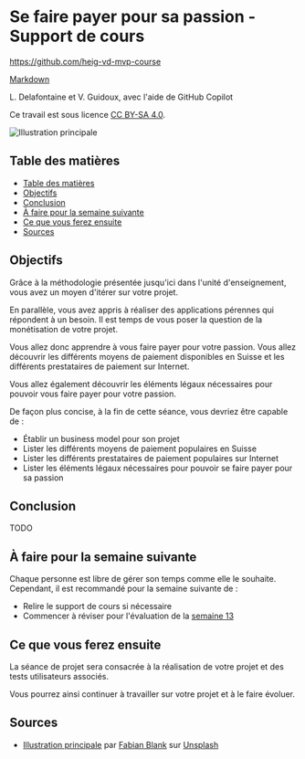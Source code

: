 # Se faire payer pour sa passion - Support de cours

<https://github.com/heig-vd-mvp-course>

[Markdown][course-material]

L. Delafontaine et V. Guidoux, avec l'aide de GitHub Copilot

Ce travail est sous licence [CC BY-SA 4.0][license].

![Illustration principale][illustration-principale]

## Table des matières

- [Table des matières](#table-des-matières)
- [Objectifs](#objectifs)
- [Conclusion](#conclusion)
- [À faire pour la semaine suivante](#à-faire-pour-la-semaine-suivante)
- [Ce que vous ferez ensuite](#ce-que-vous-ferez-ensuite)
- [Sources](#sources)

## Objectifs

Grâce à la méthodologie présentée jusqu'ici dans l'unité d'enseignement, vous
avez un moyen d'itérer sur votre projet.

En parallèle, vous avez appris à réaliser des applications pérennes qui
répondent à un besoin. Il est temps de vous poser la question de la monétisation
de votre projet.

Vous allez donc apprendre à vous faire payer pour votre passion. Vous allez
découvrir les différents moyens de paiement disponibles en Suisse et les
différents prestataires de paiement sur Internet.

Vous allez également découvrir les éléments légaux nécessaires pour pouvoir vous
faire payer pour votre passion.

De façon plus concise, à la fin de cette séance, vous devriez être capable de :

- Établir un business model pour son projet
- Lister les différents moyens de paiement populaires en Suisse
- Lister les différents prestataires de paiement populaires sur Internet
- Lister les éléments légaux nécessaires pour pouvoir se faire payer pour sa
  passion

## Conclusion

TODO

## À faire pour la semaine suivante

Chaque personne est libre de gérer son temps comme elle le souhaite. Cependant,
il est recommandé pour la semaine suivante de :

- Relire le support de cours si nécessaire
- Commencer à réviser pour l'évaluation de la
  [semaine 13](../../17-cours-evaluation/)

## Ce que vous ferez ensuite

La séance de projet sera consacrée à la réalisation de votre projet et des tests
utilisateurs associés.

Vous pourrez ainsi continuer à travailler sur votre projet et à le faire
évoluer.

## Sources

- [Illustration principale][illustration-principale] par
  [Fabian Blank](https://unsplash.com/@blankerwahnsinn) sur
  [Unsplash](https://unsplash.com/photos/pink-pig-figurine-on-white-surface-pElSkGRA2NU)

[^example]: Example, [example.com](https://example.com/), 20 février 2025

<!-- URLs -->

[course-material]:
	https://github.com/heig-vd-mvp-course/heig-vd-mvp-course/blob/main/15-cours-se-faire-payer-pour-sa-passion/02-support-de-cours/README.md
[license]:
	https://github.com/heig-vd-mvp-course/heig-vd-mvp-course/blob/main/LICENSE.md
[illustration-principale]:
	https://images.unsplash.com/photo-1459257831348-f0cdd359235f?fit=crop&h=720
